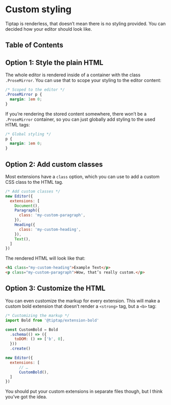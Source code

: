 # Custom styling
Tiptap is renderless, that doesn’t mean there is no styling provided. You can decided how your editor should look like.

## Table of Contents

## Option 1: Style the plain HTML
The whole editor is rendered inside of a container with the class `.ProseMirror`. You can use that to scope your styling to the editor content:

```css
/* Scoped to the editor */
.ProseMirror p {
  margin: 1em 0;
}
```

If you’re rendering the stored content somewhere, there won’t be a `.ProseMirror` container, so you can just globally add styling to the used HTML tags:

```css
/* Global styling */
p {
  margin: 1em 0;
}
```


## Option 2: Add custom classes
Most extensions have a `class` option, which you can use to add a custom CSS class to the HTML tag.

```js
/* Add custom classes */
new Editor({
  extensions: [
    Document(),
    Paragraph({
      class: 'my-custom-paragraph',
    }),
    Heading({
      class: 'my-custom-heading',
    }),
    Text(),
  ]
})
```

The rendered HTML will look like that:

```html
<h1 class="my-custom-heading">Example Text</p>
<p class="my-custom-paragraph">Wow, that’s really custom.</p>
```

## Option 3: Customize the HTML
You can even customize the markup for every extension. This will make a custom bold extension that doesn’t render a `<strong>` tag, but a `<b>` tag:

```js
/* Customizing the markup */
import Bold from '@tiptap/extension-bold'

const CustomBold = Bold
  .schema(() => ({
    toDOM: () => ['b', 0],
  }))
  .create()

new Editor({
  extensions: [
      // …
      CustomBold(),
  ]
})
```

You should put your custom extensions in separate files though, but I think you’ve got the idea.
